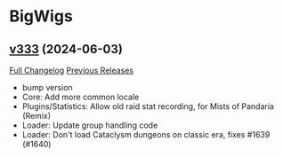 # BigWigs

## [v333](https://github.com/BigWigsMods/BigWigs/tree/v333) (2024-06-03)
[Full Changelog](https://github.com/BigWigsMods/BigWigs/compare/v332...v333) [Previous Releases](https://github.com/BigWigsMods/BigWigs/releases)

- bump version  
- Core: Add more common locale  
- Plugins/Statistics: Allow old raid stat recording, for Mists of Pandaria (Remix)  
- Loader: Update group handling code  
- Loader: Don't load Cataclysm dungeons on classic era, fixes #1639 (#1640)  
